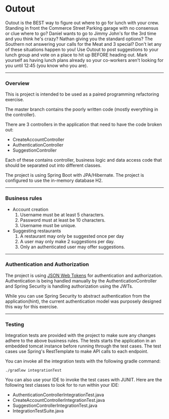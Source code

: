 # Outout
Outout is the BEST way to figure out where to go for lunch with your crew.
Standing in front the Commerce Street Parking garage with no consensus or clue where to go?  Daniel
wants to go to Jimmy John's for the 3rd time and you think he's crazy?  Nathan
giving you the standard options?  The Southern not answering your calls for the Meat and 3 special?  Don't let any of these situations happen to you!  Use Outout to post suggestions to your lunch group and vote on a place to hit up BEFORE heading out.  Mark yourself as having lunch plans already so your co-workers aren't looking for you until
12:45 (you know who you are).

***
### Overview
This is project is intended to be used as a paired programming refactoring exercise.

The master branch contains the poorly written code (mostly everything in the controller).

There are 3 controllers in the application that need to have the code broken out:
-  CreateAccountController
-  AuthenticationController
-  SuggestionController

Each of these contains controller, business logic and data access code that
should be separated out into different classes.

The project is using Spring Boot with JPA/Hibernate.  The project is configured
to use the in-memory database H2.

***

### Business rules
- Account creation
  1. Username must be at least 5 characters.
  2. Password must at least be 10 characters.
  3. Username must be unique.
- Suggesting restaurants
  1. A restaurant may only be suggested once per day
  2. A user may only make 2 suggestions per day.
  3. Only an authenticated user may offer suggestions.

***
### Authentication and Authorization
The project is using [JSON Web Tokens](http://jwt.io/) for authentication and authorization.  Authentication is being handled manually by the AuthenticationController and Spring Security is handling authorization using the JWTs.  

While you can use Spring Security to abstract authentication from the application(hint), the current authentication model was purposely designed this way for this exercise.

***
### Testing
Integration tests are provided with the project to make sure any changes adhere to the above business rules.  The tests starts the application in an embedded tomcat instance before running through the test cases.  The test cases use Spring's RestTemplate to make API calls to each endpoint.

You can invoke all the integration tests with the following gradle command:

```
./gradlew integrationTest
```

You can also use your IDE to invoke the test cases with JUNIT.  Here are the following test classes to look for to run within your IDE:
- AuthenticationControllerIntegrationTest.java
- CreateAccountControllerIntegrationTest.java
- SuggestionControllerIntegrationTest.java
- IntegrationTestSuite.java
